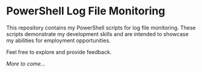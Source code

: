 # PowerShell Log File Monitoring

This repository contains my PowerShell scripts for log file monitoring. These scripts demonstrate my development skills and are intended to showcase my abilities for employment opportunities.

Feel free to explore and provide feedback.

*More to come...*